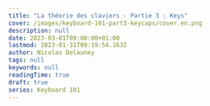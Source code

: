 ```yaml
---
title: "La théorie des claviers - Partie 3 : Keys"
cover: /images/keyboard-101-part3-keycaps/cover.en.png
description: null
date: 2023-03-01T09:00:00+01:00
lastmod: 2023-01-31T09:19:54.163Z
author: Nicolas Delauney
tags: null
keywords: null
readingTime: true
draft: true
series: Keyboard 101
---
```

